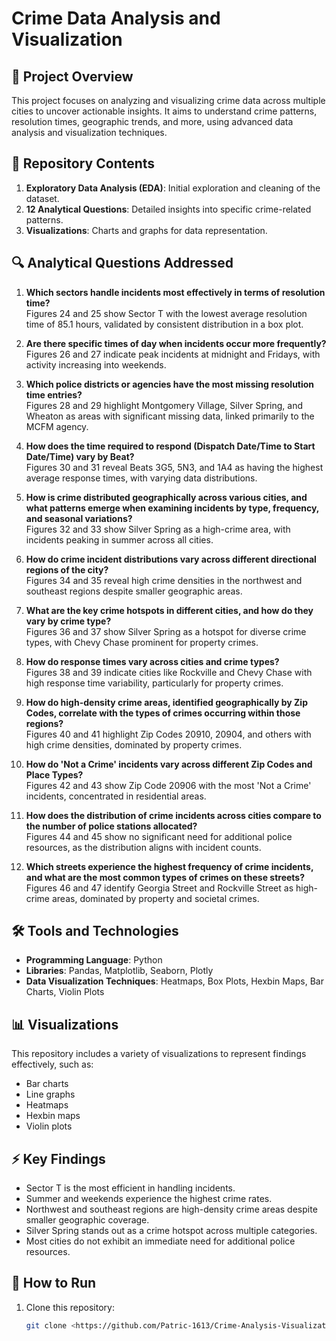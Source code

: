 # Crime Data Analysis and Visualization  

## 📖 Project Overview  
This project focuses on analyzing and visualizing crime data across multiple cities to uncover actionable insights. It aims to understand crime patterns, resolution times, geographic trends, and more, using advanced data analysis and visualization techniques.  

## 📂 Repository Contents  
1. **Exploratory Data Analysis (EDA)**: Initial exploration and cleaning of the dataset.  
2. **12 Analytical Questions**: Detailed insights into specific crime-related patterns.  
3. **Visualizations**: Charts and graphs for data representation.  

## 🔍 Analytical Questions Addressed  
1. **Which sectors handle incidents most effectively in terms of resolution time?**  
   Figures 24 and 25 show Sector T with the lowest average resolution time of 85.1 hours, validated by consistent distribution in a box plot.  

2. **Are there specific times of day when incidents occur more frequently?**  
   Figures 26 and 27 indicate peak incidents at midnight and Fridays, with activity increasing into weekends.  

3. **Which police districts or agencies have the most missing resolution time entries?**  
   Figures 28 and 29 highlight Montgomery Village, Silver Spring, and Wheaton as areas with significant missing data, linked primarily to the MCFM agency.  

4. **How does the time required to respond (Dispatch Date/Time to Start Date/Time) vary by Beat?**  
   Figures 30 and 31 reveal Beats 3G5, 5N3, and 1A4 as having the highest average response times, with varying data distributions.  

5. **How is crime distributed geographically across various cities, and what patterns emerge when examining incidents by type, frequency, and seasonal variations?**  
   Figures 32 and 33 show Silver Spring as a high-crime area, with incidents peaking in summer across all cities.  

6. **How do crime incident distributions vary across different directional regions of the city?**  
   Figures 34 and 35 reveal high crime densities in the northwest and southeast regions despite smaller geographic areas.  

7. **What are the key crime hotspots in different cities, and how do they vary by crime type?**  
   Figures 36 and 37 show Silver Spring as a hotspot for diverse crime types, with Chevy Chase prominent for property crimes.  

8. **How do response times vary across cities and crime types?**  
   Figures 38 and 39 indicate cities like Rockville and Chevy Chase with high response time variability, particularly for property crimes.  

9. **How do high-density crime areas, identified geographically by Zip Codes, correlate with the types of crimes occurring within those regions?**  
   Figures 40 and 41 highlight Zip Codes 20910, 20904, and others with high crime densities, dominated by property crimes.  

10. **How do 'Not a Crime' incidents vary across different Zip Codes and Place Types?**  
    Figures 42 and 43 show Zip Code 20906 with the most 'Not a Crime' incidents, concentrated in residential areas.  

11. **How does the distribution of crime incidents across cities compare to the number of police stations allocated?**  
    Figures 44 and 45 show no significant need for additional police resources, as the distribution aligns with incident counts.  

12. **Which streets experience the highest frequency of crime incidents, and what are the most common types of crimes on these streets?**  
    Figures 46 and 47 identify Georgia Street and Rockville Street as high-crime areas, dominated by property and societal crimes.  

## 🛠 Tools and Technologies  
- **Programming Language**: Python  
- **Libraries**: Pandas, Matplotlib, Seaborn, Plotly  
- **Data Visualization Techniques**: Heatmaps, Box Plots, Hexbin Maps, Bar Charts, Violin Plots  

## 📊 Visualizations  
This repository includes a variety of visualizations to represent findings effectively, such as:  
- Bar charts  
- Line graphs  
- Heatmaps  
- Hexbin maps  
- Violin plots  

## ⚡ Key Findings  
- Sector T is the most efficient in handling incidents.  
- Summer and weekends experience the highest crime rates.  
- Northwest and southeast regions are high-density crime areas despite smaller geographic coverage.  
- Silver Spring stands out as a crime hotspot across multiple categories.  
- Most cities do not exhibit an immediate need for additional police resources.  

## 🚀 How to Run  
1. Clone this repository:  
   ```bash  
   git clone <https://github.com/Patric-1613/Crime-Analysis-Visualization>  
